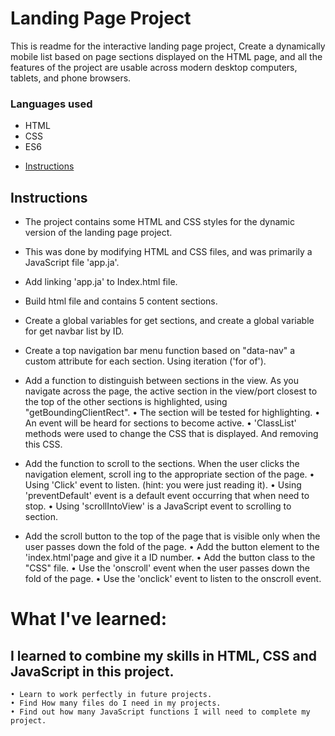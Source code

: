 # Landing Page Project
This is readme for the interactive landing page project,
Create a dynamically mobile list based on page sections displayed on the HTML page,
and all the features of the project are usable across modern desktop computers, tablets, and phone browsers.

### Languages used
- HTML
- CSS 
- ES6

* [Instructions](#instructions)

## Instructions

- The project contains some HTML and CSS styles for the dynamic version of the landing page project.
- This was done by modifying HTML and CSS files, and was primarily a JavaScript file 'app.ja'.

- Add linking 'app.ja' to Index.html file.
- Build html file and contains 5 content sections. 
- Create a global variables for get sections, and create a global variable for get navbar list by ID.
- Create a top navigation bar menu function based on "data-nav" a custom attribute for each section. Using iteration ('for of').
- Add a function to distinguish between sections in the view. As you navigate across the page, the active section in the view/port closest to the top of the other sections is highlighted, using "getBoundingClientRect".
    • The section will be tested for highlighting.
    • An event will be heard for sections to become active.
    • 'ClassList' methods were used to change the CSS that is displayed. And removing this CSS.

- Add the function to scroll to the sections. When the user clicks the navigation element, scroll ing to the appropriate section of the page.
    • Using 'Click' event to listen. (hint: you were just reading it).
    • Using 'preventDefault' event is a default event occurring that when need to stop.
    • Using 'scrollIntoView' is a JavaScript event to scrolling to section.

- Add the scroll button to the top of the page that is visible only when the user passes down the fold of the page.
    • Add the button element to the 'index.html'page and give it a ID number.
    • Add the button class to the "CSS" file.
    • Use the 'onscroll' event when the user passes down the fold of the page.
    • Use the 'onclick' event to listen to the onscroll event.

# What I've learned:
## I learned to combine my skills in HTML, CSS and JavaScript in this project.
    • Learn to work perfectly in future projects.
    • Find How many files do I need in my projects.
    • Find out how many JavaScript functions I will need to complete my project.
